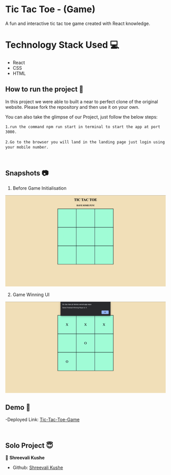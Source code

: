 # Tic Tac Toe - (Game)

<p>A fun and interactive tic tac toe game created with React knowledge. </p>
  
  
  
  # Technology Stack Used 💻
- React
- CSS
- HTML

## How to run the project 📑

In this project we were able to built a near to perfect clone of the original website. Please fork the repository and then use it on your own.

You can also take the glimpse of our Project, just follow the below steps:

    1.run the command npm run start in terminal to start the app at port 3000.

    2.Go to the browser you will land in the landing page just login using your mobile number.

<br>

## Snapshots 📷

1. Before Game Initialisation

![Header](https://github.com/shreevalikushe/TicTacToe/blob/main/images/Start%20UI.png)

2. Game Winning UI

![Header](https://github.com/shreevalikushe/TicTacToe/blob/main/images/Game%20winner.png)
  

## Demo 🎥

-Deployed Link: [Tic-Tac-Toe-Game](https://tic-tac-toe-pi-lemon.vercel.app/)


<br/>

## Solo Project 😇

👤 **Shreevali Kushe**

- Github: [Shreevali Kushe](https://github.com/shreevalikushe)
